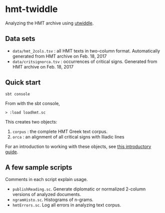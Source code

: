 # hmt-twiddle

Analyzing the HMT archive using [utwiddle](https://github.com/neelsmith/utwiddle).

## Data sets

- `data/hmt_2cols.tsv` : all HMT texts in two-column format.  Automatically generated from HMT archive on Feb. 18, 2017
- `data/critsignorca.tsv` : occurrences of critical signs. Generated from HMT archive on Feb. 18, 2017


## Quick start

    sbt console

From with the sbt console,

    > :load loadhmt.sc


This creates two objects:

1. `corpus` : the complete HMT Greek text corpus.
2. `orca` : an alignment of all critical signs with Iliadic lines


For an introduction to working with these objects, see [this introductory guide](intro.md).


## A few sample scripts

Comments in each script explain usage.

- `publishReading.sc`. Generate diplomatic or normalized 2-column versions of analyzed documents.
- `ngramHisto.sc`. Histograms of n-grams.
- `hmtErrors.sc`. Log all errors in analyzing text corpus.
